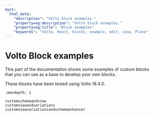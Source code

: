 ```yaml
---
myst:
  html_meta:
    "description": "Volto block examples."
    "property=og:description": "Volto block examples."
    "property=og:title": "Block examples"
    "keywords": "Volto, React, blocks, example, edit, view, Plone"
---
```


# Volto Block examples

This part of the documentation shows some examples of custom blocks that you can use as a base to develop your own blocks.

These blocks have been tested using Volto 18.4.0.

```{toctree}
:maxdepth: 1

customschemaandview
customviewandvariations
customviewvariationsandschemaenhancer
```

